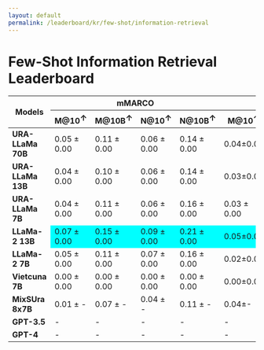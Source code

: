 ```yaml
---
layout: default
permalink: /leaderboard/kr/few-shot/information-retrieval
---
```

# Few-Shot Information Retrieval Leaderboard

<table class="table table-bordered table-sm w-100 dtHorizontalTable" cellspacing="0">
    <thead>
        <tr>
            <th rowspan="2" class="text-center align-middle"><b>Models</b></th>
            <th colspan="4" class="text-center"><b>mMARCO</b></th>
            <th colspan="4" class="text-center"><b>mRobust04</b></th>
        </tr>
        <tr>
            <th class="text-center"><b>M@10<span style="vertical-align: super;">↑</span></b></th>
            <th class="text-center"><b>M@10B<span style="vertical-align: super;">↑</span></b></th>
            <th class="text-center"><b>N@10<span style="vertical-align: super;">↑</span></b></th>
            <th class="text-center"><b>N@10B<span style="vertical-align: super;">↑</span></b></th>
            <th class="text-center"><b>M@10<span style="vertical-align: super;">↑</span></b></th>
            <th class="text-center"><b>M@10B<span style="vertical-align: super;">↑</span></b></th>
            <th class="text-center"><b>N@10<span style="vertical-align: super;">↑</span></b></th>
            <th class="text-center"><b>N@10B<span style="vertical-align: super;">↑</span></b></th>
        </tr>
    </thead>
    <tbody>
        <tr>
            <td class="text-center"><b>URA-LLaMa 70B</b></td>
            <td class="text-center">0.05 ± 0.00</td>
            <td class="text-center">0.11 ± 0.00</td>
            <td class="text-center">0.06 ± 0.00</td>
            <td class="text-center">0.14 ± 0.00</td>
            <td class="text-center">0.04±0.00</td>
            <td class="text-center">0.04±0.00</td>
            <td class="text-center">0.03±0.00</td>
            <td class="text-center" style="background-color: cyan;">0.04±0.00</td>
        </tr>
        <tr>
            <td class="text-center"><b>URA-LLaMa 13B</b></td>
            <td class="text-center">0.04 ± 0.00</td>
            <td class="text-center">0.10 ± 0.00</td>
            <td class="text-center">0.06 ± 0.00</td>
            <td class="text-center">0.14 ± 0.00</td>
            <td class="text-center">0.03±0.00</td>
            <td class="text-center" style="background-color: cyan;">0.05±0.00</td>
            <td class="text-center" style="background-color: cyan;">0.04±0.00</td>
            <td class="text-center" style="background-color: cyan;">0.04±0.00</td>
        </tr>
        <tr>
            <td class="text-center"><b>URA-LLaMa 7B</b></td>
            <td class="text-center">0.04 ± 0.00</td>
            <td class="text-center">0.11 ± 0.00</td>
            <td class="text-center">0.06 ± 0.00</td>
            <td class="text-center">0.16 ± 0.00</td>
            <td class="text-center">0.03 ± 0.00</td>
            <td class="text-center">0.03 ± 0.00</td>
            <td class="text-center">0.02 ± 0.00</td>
            <td class="text-center">0.02 ± 0.00</td>
        </tr>
        <tr>
            <td class="text-center"><b>LLaMa-2 13B</b></td>
            <td class="text-center" style="background-color: cyan;">0.07 ± 0.00</td>
            <td class="text-center" style="background-color: cyan;">0.15 ± 0.00</td>
            <td class="text-center" style="background-color: cyan;">0.09 ± 0.00</td>
            <td class="text-center" style="background-color: cyan;">0.21 ± 0.00</td>
            <td class="text-center" style="background-color: cyan;">0.05±0.00</td>
            <td class="text-center">0.04±0.00</td>
            <td class="text-center" style="background-color: cyan;">0.04±0.00</td>
            <td class="text-center" style="background-color: cyan;">0.04±0.00</td>
        </tr>
        <tr>
            <td class="text-center"><b>LLaMa-2 7B</b></td>
            <td class="text-center">0.05 ± 0.00</td>
            <td class="text-center">0.11 ± 0.00</td>
            <td class="text-center">0.07 ± 0.00</td>
            <td class="text-center">0.16 ± 0.00</td>
            <td class="text-center">0.02±0.00</td>
            <td class="text-center">0.03±0.00</td>
            <td class="text-center">0.03±0.00</td>
            <td class="text-center">0.02±0.00</td>
        </tr>
        <tr>
            <td class="text-center"><b>Vietcuna 7B</b></td>
            <td class="text-center">0.00 ± 0.00</td>
            <td class="text-center">0.00 ± 0.00</td>
            <td class="text-center">0.00 ± 0.00</td>
            <td class="text-center">0.00 ± 0.00</td>
            <td class="text-center">0.00±0.00</td>
            <td class="text-center">0.00±0.00</td>
            <td class="text-center">0.00±0.00</td>
            <td class="text-center">0.00±0.00</td>
        </tr>
        <tr>
            <td class="text-center"><b>MixSUra 8x7B</b></td>
            <td class="text-center">0.01 ± -</td>
            <td class="text-center">0.07 ± -</td>
            <td class="text-center">0.04 ± -</td>
            <td class="text-center">0.11 ± -</td>
            <td class="text-center">0.04±-</td>
            <td class="text-center">0.04±-</td>
            <td class="text-center">0.02±-</td>
            <td class="text-center">0.02±-</td>
        </tr>
        <tr>
            <td class="text-center"><b>GPT-3.5</b></td>
            <td class="text-center">-</td>
            <td class="text-center">-</td>
            <td class="text-center">-</td>
            <td class="text-center">-</td>
            <td class="text-center">-</td>
            <td class="text-center">-</td>
            <td class="text-center">-</td>
            <td class="text-center">-</td>
        </tr>
        <tr>
            <td class="text-center"><b>GPT-4</b></td>
            <td class="text-center">-</td>
            <td class="text-center">-</td>
            <td class="text-center">-</td>
            <td class="text-center">-</td>
            <td class="text-center">-</td>
            <td class="text-center">-</td>
            <td class="text-center">-</td>
            <td class="text-center">-</td>
        </tr>
    </tbody>
</table>
